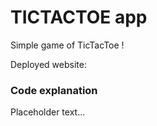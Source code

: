 # TICTACTOE app




Simple game of TicTacToe !

Deployed website:


### **Code explanation**

Placeholder text...
